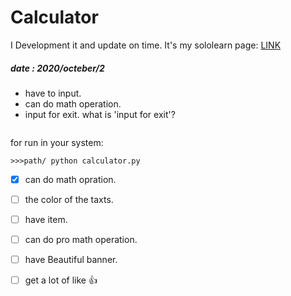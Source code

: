 # Calculator
I Development it and update on time.
It's my sololearn page: [LINK](https://www.sololearn.com/profile/19970244)
##### date : **2020/octeber/2**
- have to input.
- can do math operation.
- input for exit.
what is 'input for exit'?
```python

```

for run in your system:
```
>>>path/ python calculator.py
```

- [x] can do math opration.
- [ ] the color of the taxts.
- [ ] have item.
- [ ] can do pro math operation.
- [ ] have Beautiful banner.
- [ ] get a lot of like :+1:
 

